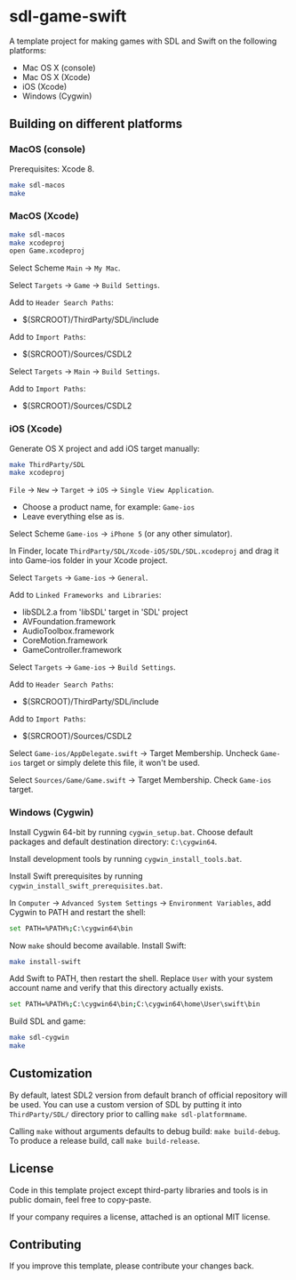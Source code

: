 # sdl-game-swift

A template project for making games with SDL and Swift on the following platforms:
 * Mac OS X (console)
 * Mac OS X (Xcode)
 * iOS (Xcode)
 * Windows (Cygwin)

## Building on different platforms

### MacOS (console)

Prerequisites: Xcode 8.

```bash
make sdl-macos
make
```

### MacOS (Xcode)

```bash
make sdl-macos
make xcodeproj
open Game.xcodeproj
```

Select Scheme `Main` -> `My Mac`.

Select `Targets` -> `Game` -> `Build Settings`.

Add to `Header Search Paths`:
 * $(SRCROOT)/ThirdParty/SDL/include

Add to `Import Paths`:
 * $(SRCROOT)/Sources/CSDL2

Select `Targets` -> `Main` -> `Build Settings`.

Add to `Import Paths`:
 * $(SRCROOT)/Sources/CSDL2

### iOS (Xcode)

Generate OS X project and add iOS target manually:

```bash
make ThirdParty/SDL
make xcodeproj
```

`File` -> `New` -> `Target` -> `iOS` -> `Single View Application`.
 * Choose a product name, for example: `Game-ios`
 * Leave everything else as is.

Select Scheme `Game-ios` -> `iPhone 5` (or any other simulator).

In Finder, locate `ThirdParty/SDL/Xcode-iOS/SDL/SDL.xcodeproj` and drag it into Game-ios folder in your Xcode project.

Select `Targets` -> `Game-ios` -> `General`.

Add to `Linked Frameworks and Libraries`:
  * libSDL2.a from 'libSDL' target in 'SDL' project
  * AVFoundation.framework
  * AudioToolbox.framework
  * CoreMotion.framework
  * GameController.framework

Select `Targets` -> `Game-ios` -> `Build Settings`.

Add to `Header Search Paths`:
 * $(SRCROOT)/ThirdParty/SDL/include

Add to `Import Paths`:
 * $(SRCROOT)/Sources/CSDL2

Select `Game-ios/AppDelegate.swift` -> Target Membership. Uncheck `Game-ios` target or simply delete this file, it won't be used.

Select `Sources/Game/Game.swift` -> Target Membership. Check `Game-ios` target.

### Windows (Cygwin)

Install Cygwin 64-bit by running `cygwin_setup.bat`. Choose default packages and default destination directory: `C:\cygwin64`.

Install development tools by running `cygwin_install_tools.bat`.

Install Swift prerequisites by running `cygwin_install_swift_prerequisites.bat`.

In `Computer` -> `Advanced System Settings` -> `Environment Variables`, add Cygwin to PATH and restart the shell:

```bash
set PATH=%PATH%;C:\cygwin64\bin
```

Now `make` should become available. Install Swift:

```bash
make install-swift
```

Add Swift to PATH, then restart the shell. Replace `User` with your system account name and verify that this directory actually exists.

```bash
set PATH=%PATH%;C:\cygwin64\bin;C:\cygwin64\home\User\swift\bin
```

Build SDL and game:

```bash
make sdl-cygwin
make
```

## Customization

By default, latest SDL2 version from default branch of official repository will be used. You can use a custom version of SDL by putting it into `ThirdParty/SDL/` directory prior to calling `make sdl-platformname`.

Calling `make` without arguments defaults to debug build: `make build-debug`. To produce a release build, call `make build-release`.

## License

Code in this template project except third-party libraries and tools is in public domain, feel free to copy-paste.

If your company requires a license, attached is an optional MIT license.

## Contributing

If you improve this template, please contribute your changes back.


